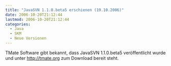 ```yaml
---
title: "JavaSVN 1.1.0.beta5 erschienen (19.10.2006)"
date: 2006-10-20T21:12:44
lastmod: 2006-10-20T21:12:44
categories:
  - Java
  - SKM
  - Neue Versionen
---
```

TMate Software gibt bekannt, dass JavaSVN 1.1.0.beta5 veröffentlicht wurde und unter <a href="http://tmate.org"  title="TMate Software">http://tmate.org</a> zum Download bereit steht.
